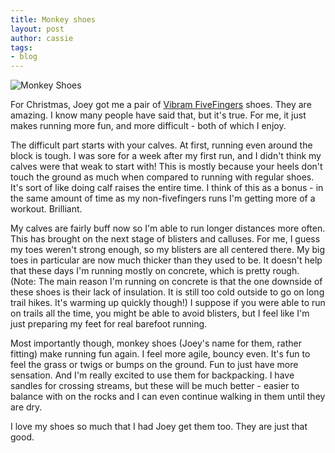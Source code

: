 ```yaml
---
title: Monkey shoes
layout: post
author: cassie
tags:
- blog
---
```


![Monkey Shoes](https://lh5.googleusercontent.com/-Lrb-YDV3d6M/TwI2FnBYwHI/AAAAAAAAA88/mNYd4QXFVI4/s400/4503903293_6ffda166cb_z.jpg)

For Christmas, Joey got me a pair of [Vibram FiveFingers](http://www.vibramfivefingers.com/products/products_classic_f.cfm) shoes. They are amazing. I know many people have said that, but it's true. For me, it just makes running more fun, and more difficult - both of which I enjoy.

The difficult part starts with your calves. At first, running even around the block is tough. I was sore for a week after my first run, and I didn't think my calves were that weak to start with! This is mostly because your heels don't touch the ground as much when compared to running with regular shoes. It's sort of like doing calf raises the entire time. I think of this as a bonus - in the same amount of time as my non-fivefingers runs I'm getting more of a workout. Brilliant.

My calves are fairly buff now so I'm able to run longer distances more often. This has brought on the next stage of blisters and calluses. For me, I guess my toes weren't strong enough, so my blisters are all centered there. My big toes in particular are now much thicker than they used to be. It doesn't help that these days I'm running mostly on concrete, which is pretty rough. (Note: The main reason I'm running on concrete is that the one downside of these shoes is their lack of insulation. It is still too cold outside to go on long trail hikes. It's warming up quickly though!) I suppose if you were able to run on trails all the time, you might be able to avoid blisters, but I feel like I'm just preparing my feet for real barefoot running.

Most importantly though, monkey shoes (Joey's name for them, rather fitting) make running fun again. I feel more agile, bouncy even. It's fun to feel the grass or twigs or bumps on the ground. Fun to just have more sensation. And I'm really excited to use them for backpacking. I have sandles for crossing streams, but these will be much better - easier to balance with on the rocks and I can even continue walking in them until they are dry.

I love my shoes so much that I had Joey get them too. They are just that good.
